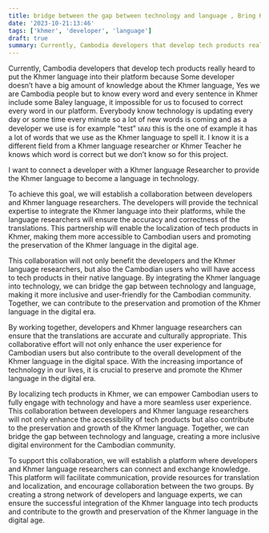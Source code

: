 ```yaml
---
title: bridge between the gap between technology and language , Bring Khmer language to teach
date: '2023-10-21:13:46'
tags: ['khmer', 'developer', 'language']
draft: true
summary: Currently, Cambodia developers that develop tech products really heard to put the Khmer language into their platform because Some developer doesn’t have a big amount of knowledge about the Khmer language, Yes we are Cambodia people but to know every word and every sentence in Khmer include some Baley language
---
```


Currently, Cambodia developers that develop tech products really heard to put the Khmer language into their platform because Some developer doesn’t have a big amount of knowledge about the Khmer language, Yes we are Cambodia people but to know every word and every sentence in Khmer include some Baley language, it impossible for us to focused to correct every word in our platform. Everybody know technology is updating every day or some time every minute so a lot of new words is coming and as a developer we use is for example “test” តេស this is the one of example it has a lot of words that we use as the Khmer language to spell it. I know it is a different field from a Khmer language researcher or Khmer Teacher he knows which word is correct but we don’t know so for this project.

I want to connect a developer with a Khmer language Researcher to provide the Khmer language to become a language in technology.

To achieve this goal, we will establish a collaboration between developers and Khmer language researchers. The developers will provide the technical expertise to integrate the Khmer language into their platforms, while the language researchers will ensure the accuracy and correctness of the translations. This partnership will enable the localization of tech products in Khmer, making them more accessible to Cambodian users and promoting the preservation of the Khmer language in the digital age.

This collaboration will not only benefit the developers and the Khmer language researchers, but also the Cambodian users who will have access to tech products in their native language. By integrating the Khmer language into technology, we can bridge the gap between technology and language, making it more inclusive and user-friendly for the Cambodian community. Together, we can contribute to the preservation and promotion of the Khmer language in the digital era.

By working together, developers and Khmer language researchers can ensure that the translations are accurate and culturally appropriate. This collaborative effort will not only enhance the user experience for Cambodian users but also contribute to the overall development of the Khmer language in the digital space. With the increasing importance of technology in our lives, it is crucial to preserve and promote the Khmer language in the digital era.

By localizing tech products in Khmer, we can empower Cambodian users to fully engage with technology and have a more seamless user experience. This collaboration between developers and Khmer language researchers will not only enhance the accessibility of tech products but also contribute to the preservation and growth of the Khmer language. Together, we can bridge the gap between technology and language, creating a more inclusive digital environment for the Cambodian community.

To support this collaboration, we will establish a platform where developers and Khmer language researchers can connect and exchange knowledge. This platform will facilitate communication, provide resources for translation and localization, and encourage collaboration between the two groups. By creating a strong network of developers and language experts, we can ensure the successful integration of the Khmer language into tech products and contribute to the growth and preservation of the Khmer language in the digital age.
